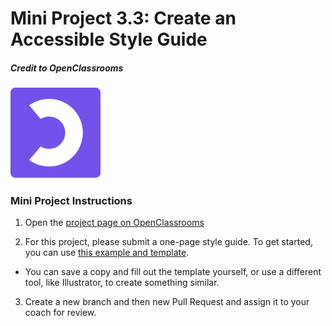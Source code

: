 # Mini Project 3.3: Create an Accessible Style Guide

##### Credit to OpenClassrooms
![Become](https://github.com/OCclassprojects/logo/blob/master/fav-icon.png?raw=true)

### Mini Project Instructions

1. Open the [project page on OpenClassrooms](https://openclassrooms.com/en/courses/6663451-make-your-web-content-accessible/6912752-create-accessible-visual-designs#/id/r-6912739)

2. For this project, please submit a one-page style guide. To get started, you can use [this example and template](https://www.figma.com/file/1rzHME5zpsCvf2sdIe7NCA/Quick-Style-Guide-Template?node-id=0%3A1). 
  * You can save a copy and fill out the template yourself, or use a different tool, like Illustrator, to create something similar.

3. Create a new branch and then new Pull Request and assign it to your coach for review.
